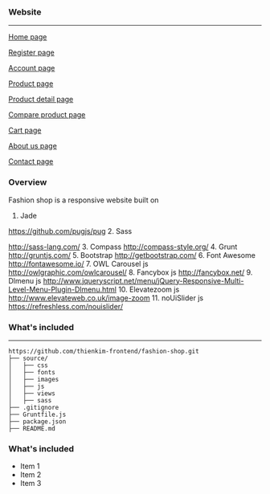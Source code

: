 ### Website

- - - - 

[Home page](https://thienkim-frontend.github.io/fashion-shop/)

[Register page](https://thienkim-frontend.github.io/fashion-shop/register)

[Account page](https://thienkim-frontend.github.io/fashion-shop/account)

[Product page](https://thienkim-frontend.github.io/fashion-shop/product)

[Product detail page](https://thienkim-frontend.github.io/fashion-shop/product-detail)

[Compare product page](https://thienkim-frontend.github.io/fashion-shop/compare)

[Cart page](https://thienkim-frontend.github.io/fashion-shop/cart)

[About us page](https://thienkim-frontend.github.io/fashion-shop/about)

[Contact page](https://thienkim-frontend.github.io/fashion-shop/contact)

### Overview

Fashion shop is a responsive website built on

  1. Jade

  https://github.com/pugjs/pug
  2. Sass
  
  http://sass-lang.com/
  3. Compass
  http://compass-style.org/
  4. Grunt
  http://gruntjs.com/
  5. Bootstrap
  http://getbootstrap.com/
  6. Font Awesome
  http://fontawesome.io/
  7. OWL Carousel js
  http://owlgraphic.com/owlcarousel/
  8. Fancybox js
  http://fancybox.net/
  9. Dlmenu js
  http://www.jqueryscript.net/menu/jQuery-Responsive-Multi-Level-Menu-Plugin-Dlmenu.html
  10. Elevatezoom js
  http://www.elevateweb.co.uk/image-zoom
  11. noUiSlider js
  https://refreshless.com/nouislider/

### What's included

- - - - 

```
https://github.com/thienkim-frontend/fashion-shop.git
├── source/
│   ├── css
│   ├── fonts
│   ├── images
│   ├── js
│   ├── views
│   ├── sass
├── .gitignore
├── Gruntfile.js
├── package.json
├── README.md

```

### What's included

  * Item 1
  * Item 2
  * Item 3
